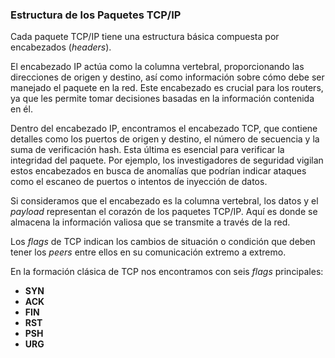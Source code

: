### Estructura de los Paquetes TCP/IP

Cada paquete TCP/IP tiene una estructura básica compuesta por encabezados (*headers*).

El encabezado IP actúa como la columna vertebral, proporcionando las direcciones de origen y destino, así como información sobre cómo debe ser manejado el paquete en la red. Este encabezado es crucial para los routers, ya que les permite tomar decisiones basadas en la información contenida en él.

Dentro del encabezado IP, encontramos el encabezado TCP, que contiene detalles como los puertos de origen y destino, el número de secuencia y la suma de verificación hash. Esta última es esencial para verificar la integridad del paquete. Por ejemplo, los investigadores de seguridad vigilan estos encabezados en busca de anomalías que podrían indicar ataques como el escaneo de puertos o intentos de inyección de datos.

Si consideramos que el encabezado es la columna vertebral, los datos y el *payload* representan el corazón de los paquetes TCP/IP. Aquí es donde se almacena la información valiosa que se transmite a través de la red.

Los *flags* de TCP indican los cambios de situación o condición que deben tener los *peers* entre ellos en su comunicación extremo a extremo.

En la formación clásica de TCP nos encontramos con seis *flags* principales:

- **SYN**
- **ACK**
- **FIN**
- **RST**
- **PSH**
- **URG**
